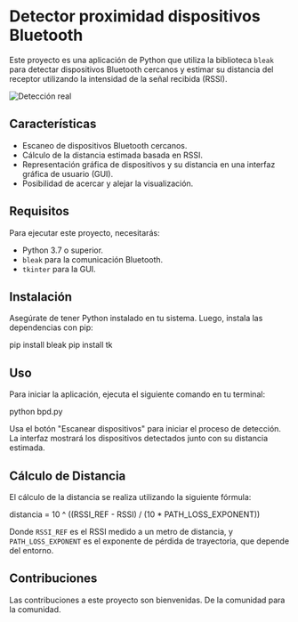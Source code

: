 # Detector proximidad dispositivos Bluetooth

Este proyecto es una aplicación de Python que utiliza la biblioteca `bleak` para detectar dispositivos Bluetooth cercanos y estimar su distancia del receptor utilizando la intensidad de la señal recibida (RSSI).

![Detección real](https://blog.masalladelfirewall.com/wp-content/uploads/2023/12/Deteccion-bluetooth-cercanos-1024x551.png)

## Características

- Escaneo de dispositivos Bluetooth cercanos.
- Cálculo de la distancia estimada basada en RSSI.
- Representación gráfica de dispositivos y su distancia en una interfaz gráfica de usuario (GUI).
- Posibilidad de acercar y alejar la visualización.

## Requisitos

Para ejecutar este proyecto, necesitarás:

- Python 3.7 o superior.
- `bleak` para la comunicación Bluetooth.
- `tkinter` para la GUI.

## Instalación

Asegúrate de tener Python instalado en tu sistema. Luego, instala las dependencias con pip:

pip install bleak
pip install tk

## Uso

Para iniciar la aplicación, ejecuta el siguiente comando en tu terminal:

python bpd.py

Usa el botón "Escanear dispositivos" para iniciar el proceso de detección. La interfaz mostrará los dispositivos detectados junto con su distancia estimada.

## Cálculo de Distancia

El cálculo de la distancia se realiza utilizando la siguiente fórmula:

distancia = 10 ^ ((RSSI_REF - RSSI) / (10 * PATH_LOSS_EXPONENT))

Donde `RSSI_REF` es el RSSI medido a un metro de distancia, y `PATH_LOSS_EXPONENT` es el exponente de pérdida de trayectoria, que depende del entorno.

## Contribuciones

Las contribuciones a este proyecto son bienvenidas. De la comunidad para la comunidad.
